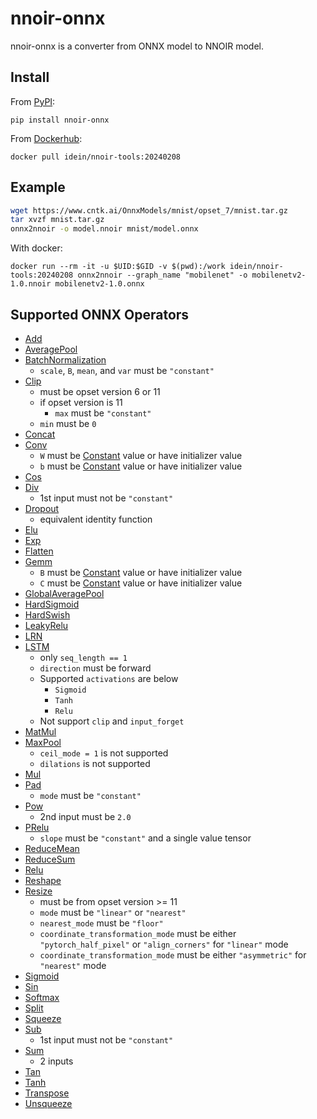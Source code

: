# nnoir-onnx

nnoir-onnx is a converter from ONNX model to NNOIR model.

## Install
From [PyPI](https://pypi.org/project/nnoir-onnx/):

```
pip install nnoir-onnx
```

From [Dockerhub](https://hub.docker.com/repository/docker/idein/nnoir-tools):

```
docker pull idein/nnoir-tools:20240208
```

## Example

~~~~bash
wget https://www.cntk.ai/OnnxModels/mnist/opset_7/mnist.tar.gz
tar xvzf mnist.tar.gz
onnx2nnoir -o model.nnoir mnist/model.onnx
~~~~

With docker:

```
docker run --rm -it -u $UID:$GID -v $(pwd):/work idein/nnoir-tools:20240208 onnx2nnoir --graph_name "mobilenet" -o mobilenetv2-1.0.nnoir mobilenetv2-1.0.onnx
```

## Supported ONNX Operators

* [Add](https://github.com/onnx/onnx/blob/master/docs/Operators.md#Add)
* [AveragePool](https://github.com/onnx/onnx/blob/master/docs/Operators.md#AveragePool)
* [BatchNormalization](https://github.com/onnx/onnx/blob/master/docs/Operators.md#BatchNormalization)
    * `scale`, `B`, `mean`, and `var` must be `"constant"`
* [Clip](https://github.com/onnx/onnx/blob/master/docs/Operators.md#Clip)
    * must be opset version 6 or 11
    * if opset version is 11
      * `max` must be `"constant"`
    * `min` must be `0`
* [Concat](https://github.com/onnx/onnx/blob/master/docs/Operators.md#Concat)
* [Conv](https://github.com/onnx/onnx/blob/master/docs/Operators.md#Conv)
    * `W` must be [Constant](https://github.com/onnx/onnx/blob/master/docs/Operators.md#Constant) value or have initializer value
    * `b` must be [Constant](https://github.com/onnx/onnx/blob/master/docs/Operators.md#Constant) value or have initializer value
* [Cos](https://github.com/onnx/onnx/blob/master/docs/Operators.md#Cos)
* [Div](https://github.com/onnx/onnx/blob/master/docs/Operators.md#Div)
    * 1st input must not be `"constant"`
* [Dropout](https://github.com/onnx/onnx/blob/master/docs/Operators.md#Dropout)
    * equivalent identity function
* [Elu](https://github.com/onnx/onnx/blob/master/docs/Operators.md#Elu)
* [Exp](https://github.com/onnx/onnx/blob/master/docs/Operators.md#Exp)
* [Flatten](https://github.com/onnx/onnx/blob/master/docs/Operators.md#Flatten)
* [Gemm](https://github.com/onnx/onnx/blob/master/docs/Operators.md#Gemm)
    * `B` must be [Constant](https://github.com/onnx/onnx/blob/master/docs/Operators.md#Constant) value or have initializer value
    * `C` must be [Constant](https://github.com/onnx/onnx/blob/master/docs/Operators.md#Constant) value or have initializer value
* [GlobalAveragePool](https://github.com/onnx/onnx/blob/master/docs/Operators.md#GlobalAveragePool)
* [HardSigmoid](https://github.com/onnx/onnx/blob/main/docs/Operators.md#hardsigmoid)
* [HardSwish](https://github.com/onnx/onnx/blob/main/docs/Operators.md#hardswish)
* [LeakyRelu](https://github.com/onnx/onnx/blob/master/docs/Operators.md#LeakyRelu)
* [LRN](https://github.com/onnx/onnx/blob/master/docs/Operators.md#LRN)
* [LSTM](https://github.com/onnx/onnx/blob/master/docs/Operators.md#lstm)
    * only `seq_length == 1`
    * `direction` must be forward
    * Supported `activations` are below
        * `Sigmoid`
        * `Tanh`
        * `Relu`
    * Not support `clip` and `input_forget`
* [MatMul](https://github.com/onnx/onnx/blob/master/docs/Operators.md#MatMul)
* [MaxPool](https://github.com/onnx/onnx/blob/master/docs/Operators.md#MaxPool)
    * `ceil_mode = 1` is not supported
    * `dilations` is not supported
* [Mul](https://github.com/onnx/onnx/blob/master/docs/Operators.md#Mul)
* [Pad](https://github.com/onnx/onnx/blob/master/docs/Operators.md#Pad)
    * `mode` must be `"constant"`
* [Pow](https://github.com/onnx/onnx/blob/master/docs/Operators.md#Pow)
    * 2nd input must be `2.0`
* [PRelu](https://github.com/onnx/onnx/blob/master/docs/Operators.md#PRelu)
    * `slope` must be `"constant"` and a single value tensor
* [ReduceMean](https://github.com/onnx/onnx/blob/master/docs/Operators.md#reducemean)
* [ReduceSum](https://github.com/onnx/onnx/blob/master/docs/Operators.md#reducesum)
* [Relu](https://github.com/onnx/onnx/blob/master/docs/Operators.md#Relu)
* [Reshape](https://github.com/onnx/onnx/blob/master/docs/Operators.md#Reshape)
* [Resize](https://github.com/onnx/onnx/blob/master/docs/Operators.md#Resize)
    * must be from opset version >= 11
    * `mode` must be `"linear"` or `"nearest"`
    * `nearest_mode` must be `"floor"`
    * `coordinate_transformation_mode` must be either `"pytorch_half_pixel"` or `"align_corners"` for `"linear"` mode
    * `coordinate_transformation_mode` must be either `"asymmetric"` for `"nearest"` mode
* [Sigmoid](https://github.com/onnx/onnx/blob/master/docs/Operators.md#Sigmoid)
* [Sin](https://github.com/onnx/onnx/blob/master/docs/Operators.md#Sin)
* [Softmax](https://github.com/onnx/onnx/blob/master/docs/Operators.md#Softmax)
* [Split](https://github.com/onnx/onnx/blob/master/docs/Operators.md#Split)
* [Squeeze](https://github.com/onnx/onnx/blob/master/docs/Operators.md#Squeeze)
* [Sub](https://github.com/onnx/onnx/blob/master/docs/Operators.md#Sub)
    * 1st input must not be `"constant"`
* [Sum](https://github.com/onnx/onnx/blob/master/docs/Operators.md#Sum)
    * 2 inputs
* [Tan](https://github.com/onnx/onnx/blob/master/docs/Operators.md#Tan)
* [Tanh](https://github.com/onnx/onnx/blob/master/docs/Operators.md#Tanh)
* [Transpose](https://github.com/onnx/onnx/blob/master/docs/Operators.md#Transpose)
* [Unsqueeze](https://github.com/onnx/onnx/blob/master/docs/Operators.md#Unsqueeze)
